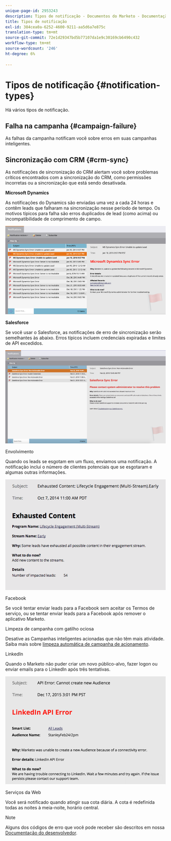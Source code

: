 ```yaml
---
unique-page-id: 2953243
description: Tipos de notificação - Documentos do Marketo - Documentação do produto
title: Tipos de notificação
exl-id: 384cea0a-6252-4600-9211-aa5d6a7e875c
translation-type: tm+mt
source-git-commit: 72e1d29347bd5b77107da1e9c30169cb6490c432
workflow-type: tm+mt
source-wordcount: '246'
ht-degree: 6%

---
```


# Tipos de notificação {#notification-types}

Há vários tipos de notificação.

## Falha na campanha  {#campaign-failure}

As falhas da campanha notificam você sobre erros em suas campanhas inteligentes.

## Sincronização com CRM {#crm-sync}

As notificações de sincronização do CRM alertam você sobre problemas críticos encontrados com a sincronização do CRM, como permissões incorretas ou a sincronização que está sendo desativada.

**Microsoft Dynamics**

As notificações do Dynamics são enviadas uma vez a cada 24 horas e contêm leads que falharam na sincronização nesse período de tempo. Os motivos típicos para falha são erros duplicados de lead (como acima) ou incompatibilidade de comprimento de campo.

![](assets/image2016-1-20-11-3a19-3a58.png)

**Salesforce**

Se você usar o Salesforce, as notificações de erro de sincronização serão semelhantes às abaixo. Erros típicos incluem credenciais expiradas e limites de API excedidos.

![](assets/salesforcesyncerror.png)

Envolvimento

Quando os leads se esgotam em um fluxo, enviamos uma notificação.  A notificação inclui o número de clientes potenciais que se esgotaram e algumas outras informações.

![](assets/image2014-10-14-10-3a57-3a9.png)

Facebook

Se você tentar enviar leads para a Facebook sem aceitar os Termos de serviço, ou se tentar enviar leads para a Facebook após remover o aplicativo Marketo.

Limpeza de campanha com gatilho ociosa

Desative as Campanhas inteligentes acionadas que não têm mais atividade. Saiba mais sobre [limpeza automática de campanha de acionamento](/help/marketo/product-docs/core-marketo-concepts/smart-campaigns/using-smart-campaigns/automatic-trigger-campaign-cleanup.md).

LinkedIn

Quando o Marketo não puder criar um novo público-alvo, fazer logon ou enviar emails para o LinkedIn após três tentativas.

![](assets/linkedin.png)

Serviços da Web

Você será notificado quando atingir sua cota diária. A cota é redefinida todas as noites à meia-noite, horário central.

>[!NOTE]
>
>Alguns dos códigos de erro que você pode receber são descritos em nossa [Documentação do desenvolvedor](https://developers.marketo.com/rest-api/error-codes/#response_level_error_codes).
